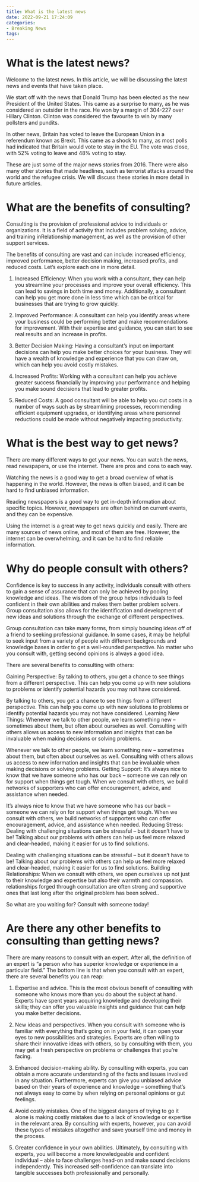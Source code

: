 ```yaml
---
title: What is the latest news
date: 2022-09-21 17:24:09
categories:
- Breaking News
tags:
---
```



#  What is the latest news?

Welcome to the latest news. In this article, we will be discussing the latest news and events that have taken place.

We start off with the news that Donald Trump has been elected as the new President of the United States. This came as a surprise to many, as he was considered an outsider in the race. He won by a margin of 304-227 over Hillary Clinton. Clinton was considered the favourite to win by many pollsters and pundits.

In other news, Britain has voted to leave the European Union in a referendum known as Brexit. This came as a shock to many, as most polls had indicated that Britain would vote to stay in the EU. The vote was close, with 52% voting to leave and 48% voting to stay.

These are just some of the major news stories from 2016. There were also many other stories that made headlines, such as terrorist attacks around the world and the refugee crisis. We will discuss these stories in more detail in future articles.

#  What are the benefits of consulting?

Consulting is the provision of professional advice to individuals or organizations. It is a field of activity that includes problem solving, advice, and training inRelationship management, as well as the provision of other support services. 

The benefits of consulting are vast and can include: increased efficiency, improved performance, better decision making, increased profits, and reduced costs. Let’s explore each one in more detail.

1. Increased Efficiency: When you work with a consultant, they can help you streamline your processes and improve your overall efficiency. This can lead to savings in both time and money. Additionally, a consultant can help you get more done in less time which can be critical for businesses that are trying to grow quickly.

2. Improved Performance: A consultant can help you identify areas where your business could be performing better and make recommendations for improvement. With their expertise and guidance, you can start to see real results and an increase in profits.

3. Better Decision Making: Having a consultant’s input on important decisions can help you make better choices for your business. They will have a wealth of knowledge and experience that you can draw on, which can help you avoid costly mistakes.

4. Increased Profits: Working with a consultant can help you achieve greater success financially by improving your performance and helping you make sound decisions that lead to greater profits.

5. Reduced Costs: A good consultant will be able to help you cut costs in a number of ways such as by streamlining processes, recommending efficient equipment upgrades, or identifying areas where personnel reductions could be made without negatively impacting productivity.

#  What is the best way to get news?

There are many different ways to get your news. You can watch the news, read newspapers, or use the internet. There are pros and cons to each way.

Watching the news is a good way to get a broad overview of what is happening in the world. However, the news is often biased, and it can be hard to find unbiased information.

Reading newspapers is a good way to get in-depth information about specific topics. However, newspapers are often behind on current events, and they can be expensive.

Using the internet is a great way to get news quickly and easily. There are many sources of news online, and most of them are free. However, the internet can be overwhelming, and it can be hard to find reliable information.

#  Why do people consult with others?

Confidence is key to success in any activity, individuals consult with others to gain a sense of assurance that can only be achieved by pooling knowledge and ideas. The wisdom of the group helps individuals to feel confident in their own abilities and makes them better problem solvers. Group consultation also allows for the identification and development of new ideas and solutions through the exchange of different perspectives.

Group consultation can take many forms, from simply bouncing ideas off of a friend to seeking professional guidance. In some cases, it may be helpful to seek input from a variety of people with different backgrounds and knowledge bases in order to get a well-rounded perspective. No matter who you consult with, getting second opinions is always a good idea.

There are several benefits to consulting with others:

Gaining Perspective: By talking to others, you get a chance to see things from a different perspective. This can help you come up with new solutions to problems or identify potential hazards you may not have considered.

By talking to others, you get a chance to see things from a different perspective. This can help you come up with new solutions to problems or identify potential hazards you may not have considered. Learning New Things: Whenever we talk to other people, we learn something new – sometimes about them, but often about ourselves as well. Consulting with others allows us access to new information and insights that can be invaluable when making decisions or solving problems.

Whenever we talk to other people, we learn something new – sometimes about them, but often about ourselves as well. Consulting with others allows us access to new information and insights that can be invaluable when making decisions or solving problems. Getting Support: It’s always nice to know that we have someone who has our back – someone we can rely on for support when things get tough. When we consult with others, we build networks of supporters who can offer encouragement, advice, and assistance when needed.

It’s always nice to know that we have someone who has our back – someone we can rely on for support when things get tough. When we consult with others, we build networks of supporters who can offer encouragement, advice, and assistance when needed. Reducing Stress: Dealing with challenging situations can be stressful – but it doesn’t have to be! Talking about our problems with others can help us feel more relaxed and clear-headed, making it easier for us to find solutions.

Dealing with challenging situations can be stressful – but it doesn’t have to be! Talking about our problems with others can help us feel more relaxed and clear-headed, making it easier for us to find solutions. Building Relationships: When we consult with others, we open ourselves up not just to their knowledge and expertise but also their warmth and compassion. relationships forged through consultation are often strong and supportive ones that last long after the original problem has been solved..

So what are you waiting for? Consult with someone today!

#  Are there any other benefits to consulting than getting news?

There are many reasons to consult with an expert. After all, the definition of an expert is “a person who has superior knowledge or experience in a particular field.” The bottom line is that when you consult with an expert, there are several benefits you can reap:

1. Expertise and advice. This is the most obvious benefit of consulting with someone who knows more than you do about the subject at hand. Experts have spent years acquiring knowledge and developing their skills; they can offer you valuable insights and guidance that can help you make better decisions.

2. New ideas and perspectives. When you consult with someone who is familiar with everything that’s going on in your field, it can open your eyes to new possibilities and strategies. Experts are often willing to share their innovative ideas with others, so by consulting with them, you may get a fresh perspective on problems or challenges that you’re facing.

3. Enhanced decision-making ability. By consulting with experts, you can obtain a more accurate understanding of the facts and issues involved in any situation. Furthermore, experts can give you unbiased advice based on their years of experience and knowledge – something that’s not always easy to come by when relying on personal opinions or gut feelings.

4. Avoid costly mistakes. One of the biggest dangers of trying to go it alone is making costly mistakes due to a lack of knowledge or expertise in the relevant area. By consulting with experts, however, you can avoid these types of mistakes altogether and save yourself time and money in the process.

5. Greater confidence in your own abilities. Ultimately, by consulting with experts, you will become a more knowledgeable and confident individual – able to face challenges head-on and make sound decisions independently. This increased self-confidence can translate into tangible successes both professionally and personally.